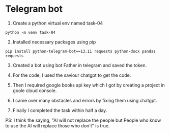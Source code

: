 # Telegram bot
1. Create a python virtual env named task-04

`python -m venv task-04`

2. Installed necessary packages using pip

`pip install python-telegram-bot==13.11 requests python-docx pandas requests`

3. Created a bot using bot Father in telegram and saved the token.

4. For the code, I used the saviour chatgpt to get the code.

5. Then I required google books api key which I got by creating a project in goole cloud console.

6. I came over many obstacles and errors by fixing them using chatgpt. 

7. Finally I completed the task within half a day. 

PS: I think the saying, "AI will not replace the people but People who know to use the AI will replace those who don't" is true.
